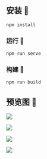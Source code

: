 

## 安装 🚗

```
npm install
```

### 运行 🚕
```
npm run serve
```

### 构建 🚌
```
npm run build
```

## 预览图 🎎

![](https://p.ipic.vip/7s5278.png)

![](https://p.ipic.vip/nqgvwt.png)

![](https://p.ipic.vip/28mouu.png)

![](https://p.ipic.vip/hs6d4w.png)
